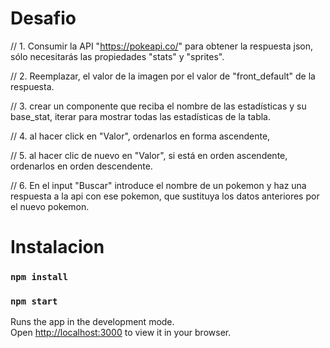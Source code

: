 # Desafio

// 1. Consumir la API "https://pokeapi.co/" para obtener la respuesta json, sólo necesitarás las propiedades "stats" y "sprites".

// 2. Reemplazar, el valor de la imagen por el valor de "front_default" de la respuesta.

// 3. crear un componente que reciba el nombre de las estadísticas y su base_stat, iterar para mostrar todas las estadísticas de la tabla.

// 4. al hacer click en "Valor", ordenarlos en forma ascendente,

// 5. al hacer clic de nuevo en "Valor", si está en orden ascendente, ordenarlos en orden descendente.

// 6. En el input "Buscar" introduce el nombre de un pokemon y haz una respuesta a la api con ese pokemon, que sustituya los datos anteriores por el nuevo pokemon.


# Instalacion

### `npm install`

### `npm start`

Runs the app in the development mode.\
Open [http://localhost:3000](http://localhost:3000) to view it in your browser.

